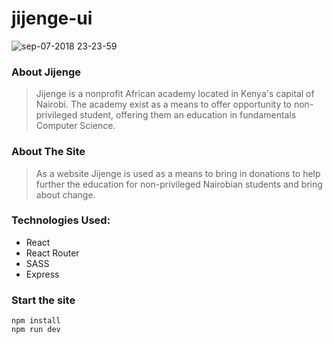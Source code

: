 # jijenge-ui

![sep-07-2018 23-23-59](https://user-images.githubusercontent.com/34247773/45251096-3f16f180-b2f5-11e8-9619-c08c1bc4d6a2.gif)

### About Jijenge

> Jijenge is a nonprofit African academy located in Kenya's capital of Nairobi. The academy exist as a means to offer opportunity to non-privileged student, offering them an education in fundamentals Computer Science.

### About The Site

> As a website Jijenge is used as a means to bring in donations to help further the education for non-privileged Nairobian students and bring about change.

### Technologies Used:

- React
- React Router
- SASS
- Express


### Start the site

```
npm install
npm run dev
```
